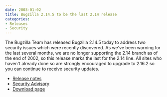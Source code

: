 ```yaml
---
date: 2003-01-02
title: Bugzilla 2.14.5 to be the last 2.14 release
categories:
- Releases
- Security
---
```


The Bugzilla Team has released Bugzilla 2.14.5 today to address two security issues which were recently discovered. As we've been warning for the last several months, we are no longer supporting the 2.14 branch as of the end of 2002, so this release marks the last for the 2.14 line. All sites who haven't already done so are strongly encouraged to upgrade to 2.16.2 so you can continue to receive security updates.

*   [Release notes](/releases/2.14.5/)
*   [Security Advisory](/security/2.16.1/)
*   [Download page](/download/)

